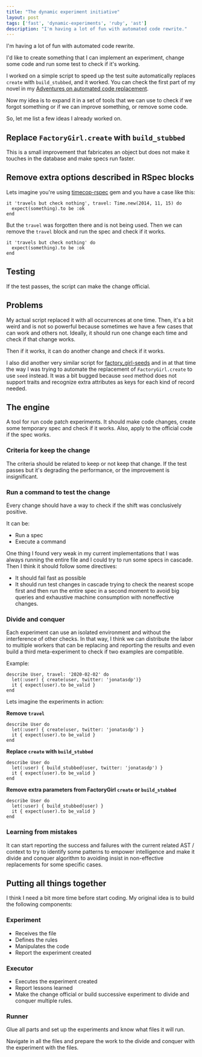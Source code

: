 ```yaml
---
title: "The dynamic experiment initiative"
layout: post
tags: ['fast', 'dynamic-experiments', 'ruby', 'ast']
description: "I'm having a lot of fun with automated code rewrite."
---
```

I'm having a lot of fun with automated code rewrite.

I'd like to create something that I can implement an experiment,
change some code and run some test to check if it's working.

I worked on a simple script to speed up the test suite automatically
replaces `create` with `build_stubbed`, and it worked. You can check the first
part of my novel in my
[Adventures on automated code replacement](https://ideia.me/adventures-on-automated-code-replacement).

Now my idea is to expand it in a set of tools that we can use to check if we
forgot something or if we can improve something, or remove some code.

So, let me list a few ideas I already worked on.

## Replace `FactoryGirl.create` with `build_stubbed`

This is a small improvement that fabricates an object but does not make it
touches in the database and make specs run faster.

## Remove extra options described in RSpec blocks

Lets imagine you're using [timecop-rspec](https://github.com/avantoss/timecop-rspec#usage)
gem and you have a case like this:

```
it 'travels but check nothing', travel: Time.new(2014, 11, 15) do
  expect(something).to be :ok
end
```

But the `travel` was forgotten there and is not being used. Then we can remove
the `travel` block and run the spec and check if it works.

```
it 'travels but check nothing' do
  expect(something).to be :ok
end
```
## Testing

If the test passes, the script can make the change official.

## Problems

My actual script replaced it with all occurrences at one time. Then, it's a bit weird
and is not so powerful because sometimes we have a few cases that can work and
others not. Ideally, it should run one change each time and check if that change
works.

Then if it works, it can do another change and check if it works.

I also did another very similar script for
[factory_girl-seeds](https://github.com/evrone/factory_girl-seeds) and in at that time
the way I was trying to automate the replacement of `FactoryGirl.create` to use
`seed` instead. It was a bit bugged because `seed` method does not support traits and
recognize extra attributes as keys for each kind of record needed.

## The engine

A tool for run code patch experiments. It should make code changes,
create some temporary spec and check if it works. Also, apply to the official code
if the spec works.

### Criteria for keep the change

The criteria should be related to keep or not keep that change. If the test
passes but it's degrading the performance, or the improvement is insignificant.

### Run a command to test the change

Every change should have a way to check if the shift was conclusively positive.

It can be:

- Run a spec
- Execute a command

One thing I found very weak in my current implementations that I was always
running the entire file and I could try to run some specs in cascade. Then I
think it should follow some directives:

- It should fail fast as possible
- It should run test changes in cascade trying to check the nearest scope first
  and then run the entire spec in a second moment to avoid big
  queries and exhaustive machine consumption with noneffective changes.

### Divide and conquer

Each experiment can use an isolated environment and without the interference of
other checks. In that way, I think we can distribute the labor to multiple
workers that can be replacing and reporting the results and even build a third
meta-experiment to check if two examples are compatible.

Example:

```
describe User, travel: '2020-02-02' do
  let(:user) { create(user, twitter: 'jonatasdp')}
  it { expect(user).to be_valid }
end
```

Lets imagine the experiments in action:

**Remove `travel`**

```
describe User do
  let(:user) { create(user, twitter: 'jonatasdp') }
  it { expect(user).to be_valid }
end
```

**Replace `create` with `build_stubbed`**

```
describe User do
  let(:user) { build_stubbed(user, twitter: 'jonatasdp') }
  it { expect(user).to be_valid }
end
```

**Remove extra parameters from FactoryGirl `create` or `build_stubbed`**

```
describe User do
  let(:user) { build_stubbed(user) }
  it { expect(user).to be_valid }
end
```

### Learning from mistakes

It can start reporting the success and failures with the current
related AST / context to try to identify some patterns to empower intelligence and make it divide and conquer algorithm to avoiding insist in non-effective replacements for some specific cases.

## Putting all things together

I think I need a bit more time before start coding. My original idea is to build
the following components:

### Experiment

- Receives the file
- Defines the rules
- Manipulates the code
- Report the experiment created

### Executor

- Executes the experiment created
- Report lessons learned
- Make the change official or build 
  successive experiment to divide and conquer multiple rules.

### Runner

Glue all parts and set up the experiments and know what files it will run.

Navigate in all the files and prepare the work to the divide and conquer with 
the experiment with the files.

